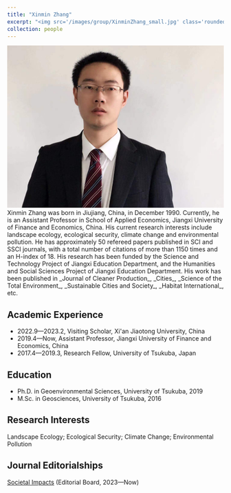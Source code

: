 ```yaml
---
title: "Xinmin Zhang"
excerpt: "<img src='/images/group/XinminZhang_small.jpg' class='rounded-corners'><br/>Principal Investigator"
collection: people
---
```

<img src='/images/group/XinminZhang.jpg' class='rounded-corners'>
<br/>Xinmin Zhang was born in Jiujiang, China, in December 1990. Currently, he is an Assistant Professor in School of Applied Economics, Jiangxi University of Finance and Economics, China. His current research interests include landscape ecology, ecological security, climate change and environmental pollution. He has approximately 50 refereed papers published in SCI and SSCI journals, with a total number of citations of more than 1150 times and an H-index of 18. His research has been funded by the Science and Technology Project of Jiangxi Education Department, and the Humanities and Social Sciences Project of Jiangxi Education Department. His work has been published in _Journal of Cleaner Production_, _Cities_, _Science of the Total Environment_, _Sustainable Cities and Society_, _Habitat International_, etc.<br/>

## Academic Experience
* 2022.9—2023.2, Visiting Scholar, Xi'an Jiaotong University, China
* 2019.4—Now, Assistant Professor, Jiangxi University of Finance and Economics, China
* 2017.4—2019.3, Research Fellow, University of Tsukuba, Japan

## Education
* Ph.D. in Geoenvironmental Sciences, University of Tsukuba, 2019
* M.Sc. in Geosciences, University of Tsukuba, 2016

## Research Interests
Landscape Ecology; Ecological Security; Climate Change; Environmental Pollution

## Journal Editorialships
[Societal Impacts](https://www.sciencedirect.com/journal/societal-impacts) (Editorial Board, 2023—Now)
